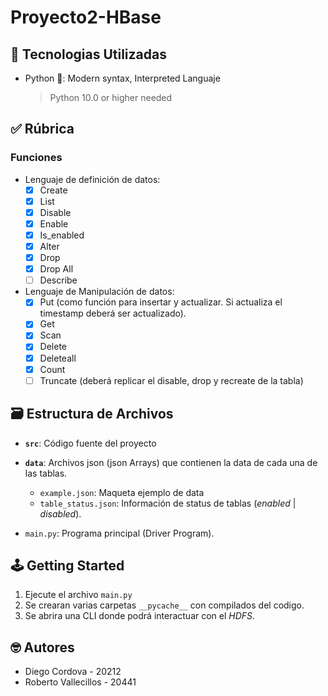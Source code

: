 # Proyecto2-HBase

## 📡 Tecnologias Utilizadas

- Python 🐍: Modern syntax, Interpreted Languaje
  > Python 10.0 or higher needed

## ✅ Rúbrica

### Funciones
- Lenguaje de definición de datos:
  - [x] Create
  - [x] List 
  - [x] Disable
  - [x] Enable
  - [x] Is_enabled
  - [x] Alter
  - [x] Drop
  - [x] Drop All
  - [ ] Describe

- Lenguaje de Manipulación de datos:
  - [x] Put (como función para insertar y actualizar. Si actualiza el timestamp deberá ser actualizado).
  - [x] Get
  - [x] Scan
  - [x] Delete
  - [x] Deleteall
  - [x] Count
  - [ ] Truncate (deberá replicar el disable, drop y recreate de la tabla) 

## 🗃️ Estructura de Archivos

- **`src`**: Código fuente del proyecto

- **`data`**: Archivos json (json Arrays) que contienen la data de cada una de las tablas.
  
  - `example.json`: Maqueta ejemplo de data
  - `table_status.json`: Información de status de tablas (*enabled* | *disabled*).

- `main.py`: Programa principal (Driver Program).

## 🕹️ Getting Started

1. Ejecute el archivo `main.py`
2. Se crearan varias carpetas `__pycache__` con compilados del codigo.
3. Se abrira una CLI donde podrá interactuar con el *HDFS*.

## 🤓 Autores

- Diego Cordova - 20212
- Roberto Vallecillos - 20441
